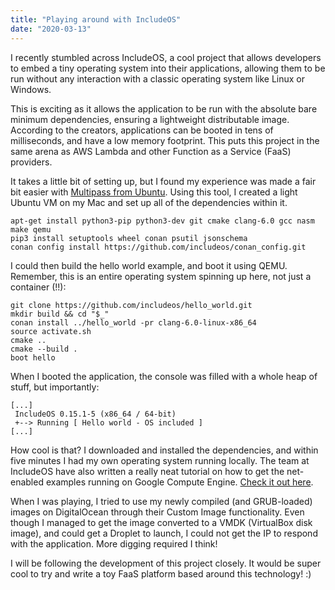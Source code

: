 ```yaml
---
title: "Playing around with IncludeOS"
date: "2020-03-13"
---
```


I recently stumbled across IncludeOS, a cool project that allows developers to
embed a tiny operating system into their applications, allowing them to be run
without any interaction with a classic operating system like Linux or Windows.

<!-- end -->

This is exciting as it allows the application to be run with the absolute bare
minimum dependencies, ensuring a lightweight distributable image. According to
the creators, applications can be booted in tens of milliseconds, and have a low
memory footprint. This puts this project in the same arena as AWS Lambda and
other Function as a Service (FaaS) providers.

It takes a little bit of setting up, but I found my experience was made a fair
bit easier with [Multipass from Ubuntu](https://multipass.run/). Using this
tool, I created a light Ubuntu VM on my Mac and set up all of the dependencies
within it.

```bash{promptUser: tom}{promptHost: multipass}
apt-get install python3-pip python3-dev git cmake clang-6.0 gcc nasm make qemu
pip3 install setuptools wheel conan psutil jsonschema
conan config install https://github.com/includeos/conan_config.git
```

I could then build the hello world example, and boot it using QEMU. Remember,
this is an entire operating system spinning up here, not just a container (!!):

```bash{promptUser: tom}{promptHost: multipass}
git clone https://github.com/includeos/hello_world.git
mkdir build && cd "$_"
conan install ../hello_world -pr clang-6.0-linux-x86_64
source activate.sh
cmake ..
cmake --build .
boot hello
```

When I booted the application, the console was filled with a whole heap of
stuff, but importantly:

```
[...]
 IncludeOS 0.15.1-5 (x86_64 / 64-bit)
 +--> Running [ Hello world - OS included ]
[...]
```

How cool is that? I downloaded and installed the dependencies, and within five
minutes I had my own operating system running locally. The team at IncludeOS
have also written a really neat tutorial on how to get the net-enabled examples
running on Google Compute Engine.
[Check it out here](https://www.includeos.org/blog/2017/includeos-on-google-compute-engine.html).

When I was playing, I tried to use my newly compiled (and GRUB-loaded) images on
DigitalOcean through their Custom Image functionality. Even though I managed to
get the image converted to a VMDK (VirtualBox disk image), and could get a
Droplet to launch, I could not get the IP to respond with the application. More
digging required I think!

I will be following the development of this project closely. It would be super
cool to try and write a toy FaaS platform based around this technology! :)
